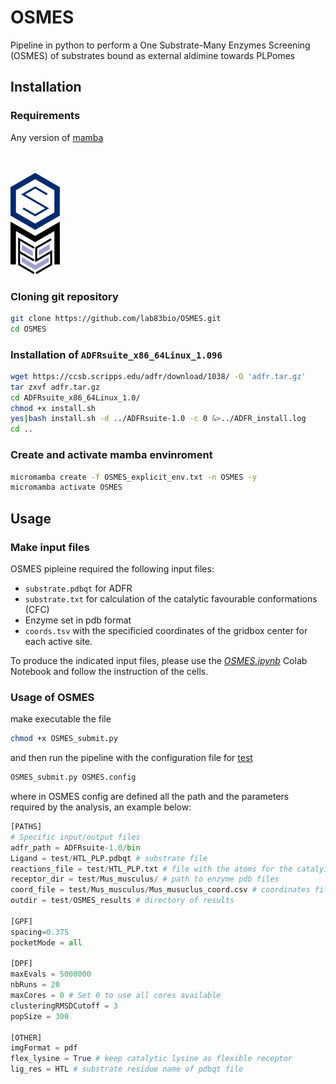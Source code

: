 # OSMES
Pipeline in python to perform a One Substrate-Many Enzymes Screening (OSMES) of substrates bound as external aldimine towards PLPomes

## Installation 
### Requirements
Any version of [mamba](https://mamba.readthedocs.io/en/latest/user_guide/micromamba.html)

<br><br>
![OSMES](./OSMES.png)
<br>
### Cloning git repository
```bash
git clone https://github.com/lab83bio/OSMES.git
cd OSMES
```
### Installation of `ADFRsuite_x86_64Linux_1.096`
```bash
wget https://ccsb.scripps.edu/adfr/download/1038/ -O 'adfr.tar.gz'
tar zxvf adfr.tar.gz 
cd ADFRsuite_x86_64Linux_1.0/
chmod +x install.sh
yes|bash install.sh -d ../ADFRsuite-1.0 -c 0 &>../ADFR_install.log
cd ..
```
### Create and activate mamba envinroment
```bash
micromamba create -f OSMES_explicit_env.txt -n OSMES -y
micromamba activate OSMES
```
## Usage
### Make input files
OSMES pipleine required the following input files:
- `substrate.pdbqt` for ADFR
- `substrate.txt` for calculation of the catalytic favourable conformations (CFC)
- Enzyme set in pdb format
- `coords.tsv` with the specificied coordinates of the gridbox center for each active site.
  
To produce the indicated input files, please use the [*OSMES.ipynb*](https://colab.research.google.com/drive/1lF4ezjLnJ16w6RrC5R_5ZV0P5g9omAtd#scrollTo=AfUiKQWES7V8) Colab Notebook and follow the instruction of the cells.
### Usage of OSMES
make executable the file
```bash
chmod +x OSMES_submit.py
```
and then run the pipeline with the configuration file for [test](https://github.com/lab83bio/OSMES/tree/main/test)
```bash
OSMES_submit.py OSMES.config
```
where in OSMES config are defined all the path and the parameters required by the analysis, an example below:
```python
[PATHS]
# Specific input/output files
adfr_path = ADFRsuite-1.0/bin
Ligand = test/HTL_PLP.pdbqt # substrate file
reactions_file = test/HTL_PLP.txt # file with the atoms for the catalyitic favourable conformations and the gridbox sizes
receptor_dir = test/Mus_musculus/ # path to enzyme pdb files
coord_file = test/Mus_musculus/Mus_musuclus_coord.csv # coordinates file for every active site consdered in the enzymes set with specified center of the gridbox
outdir = test/OSMES_results # directory of results

[GPF]
spacing=0.375 
pocketMode = all

[DPF]
maxEvals = 5000000
nbRuns = 20
maxCores = 0 # Set 0 to use all cores available
clusteringRMSDCutoff = 3
popSize = 300

[OTHER]
imgFormat = pdf
flex_lysine = True # keep catalytic lysine as flexible receptor
lig_res = HTL # substrate residue name of pdbqt file
```
